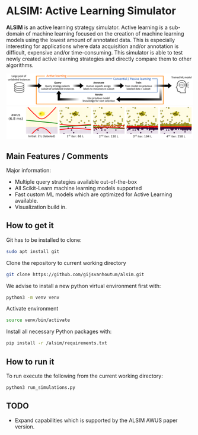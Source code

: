 # ALSIM: Active Learning Simulator

**ALSIM** is an active learning strategy simulator. Active learning is a sub-domain
of machine learning focused on the creation of machine learning models using the
lowest amount of annotated data. This is especially interesting for applications
where data acquisition and/or annotation is difficult, expensive and/or time-consuming.
This simulator is able to test newly created active learning strategies and directly
compare them to other algorithms. 

<img src="icons/active_learning.png">
<img src="icons/awus.png">

## Main Features / Comments
Major information:

  - Multiple query strategies available out-of-the-box
  - All Scikit-Learn machine learning models supported
  - Fast custom ML models which are optimized for Active Learning available.
  - Visualization build in. 

## How to get it

Git has to be installed to clone: 
```sh
sudo apt install git
```
Clone the repository to current working directory
```sh
git clone https://github.com/gijsvanhoutum/alsim.git
```
We advise to install a new python virtual environment first with:
```sh
python3 -m venv venv
```
Activate environment
```sh
source venv/bin/activate
```
Install all necessary Python packages with:
```sh
pip install -r /alsim/requirements.txt
```
## How to run it

To run execute the following from the current working directory:
```sh
python3 run_simulations.py
```

## TODO

- Expand capabilities which is supported by the ALSIM AWUS paper version.